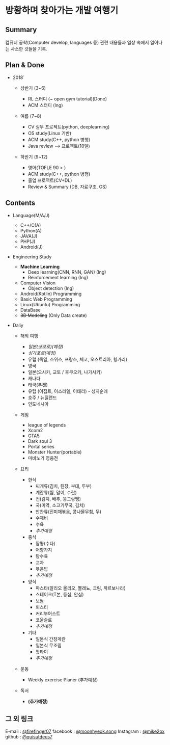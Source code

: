 # **방황하며 찾아가는 개발 여행기**  

## Summary
컴퓨터 공학(Computer develop, languages 등) 관련 내용들과 일상 속에서 일어나는 사소한 것들을 기록.

## Plan & Done
- 2018`
	- 상반기 (3~6)
		- RL 스터디 (~ open gym tutorial)(Done)
		- ACM 스터디 (Ing)

	- 여름 (7~8)
		- CV 실무 프로젝트(python, deeplearning)
		- OS study(Linux 기반)
		- ACM study(C++, python 병행)
		- Java review --> 프로젝트(10일)

	- 하반기 (9~12)
		- 영어(TOFLE 90 > )
		- ACM study(C++, python 병행)
		- 졸업 프로젝트(CV+DL)
		- Review & Summary (DB, 자료구조, OS)

## Contents
 - Language(M/A/J)
	 - C++/C(A)
	 - Python(A)
	 - JAVA(J)
	 - PHP(J)
	 - Android(J)

 - Engineering Study
	 - __Machine Learning__
		 - Deep learning(CNN, RNN, GAN) (Ing)
		 - Reinforcement learning (Ing)
	 - Computer Vision
	 	 - Object detection (Ing)
	 - Android(Kotlin) Programming
	 - Basic Web Programming
	 - Linux(Ubuntu) Programming
	 - DataBase
	 - ~~3D Modeling~~ (Only Data create)

 -  Daliy
	 - 해외 여행
	 	- *일본(삿포로)(예정)*
		- *싱가포르(예정)*
	 	- 유럽 (독일, 스위스, 프랑스, 체코, 오스트리아, 헝가리)
		- 영국
		- 일본(오사카, 교토 / 후쿠오카, 나가사키)
		- 캐나다
		- 태국(푸켓)
		- 유럽 (이집트, 이스라엘, 이태리) - 성지순례
		- 호주 / 뉴질랜드
		- 인도네시아
	
	 - 게임
	 	- league of legends
		- Xcom2
		- GTA5
		- Dark soul 3
		- Portal series
		- Monster Hunter(portable)
		- 마비노기 영웅전

	 - 요리 
	 	- 한식
		 	- 찌개류(김치, 된장, 부대, 두부)
			- 계란류(찜, 말이, 수란)
			- 전(김치, 배추, 똥그랑땡)
			- 국(미역, 소고기무국, 김치)
			- 반찬류(진미채볶음, 콩나물무침, 무)
			- 수제비
			- 수육
			- *추가예정*
		- 중식
			- 짬뽕(수타)
			- 어향가지
			- 탕수육
			- 교자
			- 볶음밥
			- *추가예정*
		- 양식
			- 파스타(알리오 올리오, 뽈레뇨, 크림, 까르보나라)
			- 스테이크(T본, 등심, 안심)
			- 보쌈
			- 뢰스티
			- 커리부어스트
			- 코울슬로
			- *추가예정*
		- 기타
			- 일본식 간장계란
			- 일본식 무조림
			- 팟타이
			- *추가예정*
	 - 운동
	 	- Weekly exercise Planer (추가예정)

	 - 독서
	 	- **(추가예정)**


## 그 외 링크
E-mail : [@firefinger07](firefinger07@gmail.com)
facebook : [@moonhyeok.song](https://www.facebook.com/moonhyouk.song)
Instagram : [@mike2ox](https://www.instagram.com/mike2ox/?hl=ko) 
github : [@quisutdeus7](https://github.com/mike2ox)